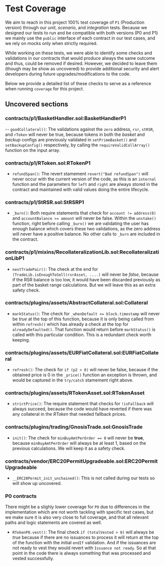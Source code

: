 # Test Coverage

We aim to reach in this project 100% test coverage of `P1` (Production version) through our  *unit*, *scenario*, and *integration* tests. Because we designed our tests to run and be compatible with both versions (P0 and P1) we mainly use the `public` interface of each contract in our test cases, and we rely on mocks only when strictly required. 

While working on these tests, we were able to identify some checks and validations in our contracts that would produce always the same outcome and thus, could be removed if desired. However, we decided to leave them (though may be show as uncovered) to provide additional security and alert developers during future upgrades/modifications to the code.

Below we provide a detailed list of these checks to serve as a reference when running `coverage` for this project.

## Uncovered sections

### contracts/p1/BasketHandler.sol:BasketHandlerP1
-- `goodCollateral()`: The validations against the `zero` address, `rsr`, `stRSR`, and `rToken` will never be true, because tokens in both the *basket* and *backup* configs are previously validated in `setPrimeBasket()` and `setBackupConfig()` respectively, by calling the `requireValidCollArray()` function on the input array.

### contracts/p1/RToken.sol:RTokenP1
- `refundSpan()`: The revert stamement `revert("Bad refundSpan")` will never occur with the current version of the code, as this is an `internal` function and the parameters for `left` and `right` are always stored in the contract and maintained with valid values doing the entire lifecycle.

### contracts/p1/StRSR.sol:StRSRP1
- `_burn()`:  Both require statements that check for `account != address(0)` and `accountBalance >= amount` will never be false. Within the `unstake()` function, right before calling `_burn()` we are validating the user has enough balance which covers these two validations, as the zero address will never have a positive balance. No other calls to `_burn` are included in the contract.

### contracts/p1/mixins/RecollateralizationLib.sol:RecollateralizationLibP1
- `nextTradePair()`: The check at the end for `(TradeLib.isEnoughToSell(rsrAsset, ....)` will never be *false*, because if the RSR balance is too low, it would have been discarded previously as part of the basket range calculations. But we will leave this as an extra safety check. 

### contracts/plugins/assets/AbstractCollateral.sol:Collateral
- `markStatus()`: The check for `_whenDefault <= block.timestamp` will never be *true* at the top of this function, because it is only  being called from within `refresh()` which has already a check at the top for `alreadyDefaulted()`. That function would return before `markStatus()` is called with this particular condition. This is a redundant check worth keeping.

### contracts/plugins/assets/EURFiatCollateral.sol:EURFiatCollateral
- `refresh()`: The check for `if (p2 > 0)` will never be false, because if the obtained price is 0 in the `_price()`  function an exception is thrown, and would be captured in the `try/catch` stamement right above.

### contracts/plugins/assets/RTokenAsset.sol:RTokenAsset
- `strictPrice()`: The require statement that checks for `!isFallback` will always succeed, because the code would have reverted if there was any collateral in the *RToken* that needed fallback prices.

### contracts/plugins/trading/GnosisTrade.sol:GnosisTrade
- `init()`: The check for `minBuyAmtPerOrder == 0` will never be **true**, because `minBuyAmtPerOrder` will always be at least 1, based on the previous calculations. We will keep it as a safety check.

### contracts/vendor/ERC20PermitUpgradeable.sol:ERC20PermitUpgradeable
- `__ERC20Permit_init_unchained()`: This is not called during our tests so will show up uncovered.

### P0 contracts

There might be a slighly lower coverage for `P0` due to differences in the implementation which are not worth tackling with specific test cases, but we make sure it is also very close to full coverage, and that all relevant paths and logic statements are covered as well.

- `RTokenP0.vest()`: The final check `if (totalVested > 0)` will always be *true* because if there are no issuances to process it will return at the top of the function with the initial `endIf` validation. And if the issuances are not ready to vest they would revert with `Issuance not ready`. So at that point in the code there is always something that was processed and vested successfully.


      